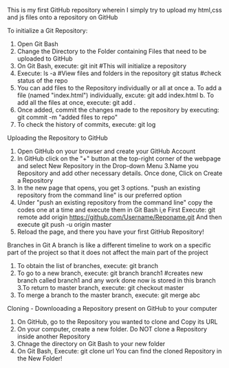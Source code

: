 This is my first GitHub repository wherein I simply try to upload my html,css and js files onto a repository on GitHub

To initialize a Git Repository:
1. Open Git Bash
2. Change the Directory to the Folder containing Files that need to be uploaded to GitHub
3. On Git Bash, execute:
     git init        #This will initialize a repository
4. Execute:
     ls -a           #View files and folders in the repository
     git status      #check status of the repo
5. You can add files to the Repository individually or all at once
   a. To add a file (named "index.html") individually, excute:
        git add index.html
   b. To add all the files at once, execute:
       git add .
6. Once added, commit the changes made to the repository by executing:
       git commit -m "added files to repo"
7. To check the history of commits, execute:
       git log

Uploading the Repository to GitHub
1. Open GitHub on your browser and create your GitHub Account
2. In GitHub click on the "+" button at the top-right corner of the webpage and select New Repository in the Drop-down Menu
3.Name you Repository and add other necessary details. Once done, Click on Create a Repository
4. In the new page that opens, you get 3 options. "push an existing repository from the command line" is our preferred option
5. Under "push an existing repository from the command line" copy the codes one at a time and execute them in Git Bash i,e
   First Execute:
       git remote add origin https://github.com/Username/Reponame.git
   And then execute
       git push -u origin master
 6. Reload the page, and there you have your first GitHub Repository!

Branches in Git
A branch is like a different timeline to work on a specific part of the project so that it does not affect the main part of the project

1. To obtain the list of branches, execute:
      git branch
2. To go to a new branch, execute:
      git branch branch1       #creates new branch called branch1 and any work done now is stored in this branch
3.To return to master branch, execute:
      git checkout master
4. To merge a branch to the master branch, execute:
      git merge abc
      
Cloning - Downlooading a Repository present on GitHub to your computer
1. On GitHub, go to the Repository you wanted to clone and Copy its URL
2. On your computer, create a new folder. Do NOT clone a Repository inside another Repository
3. Chnage the directory on Git Bash to your new folder
4. On Git Bash, Execute:
      git clone url
You can find the cloned Repository in the New Folder!

      
